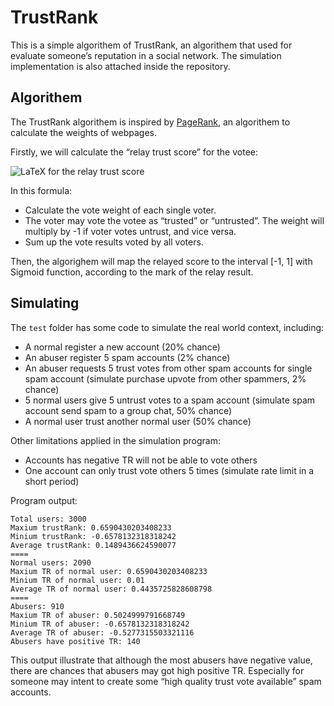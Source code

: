 # TrustRank
This is a simple algorithem of TrustRank, an algorithem that used for evaluate someone’s reputation in a social network. The simulation implementation is also attached inside the repository.

## Algorithem
The TrustRank algorithem is inspired by [PageRank](https://en.wikipedia.org/wiki/PageRank), an algorithem to calculate the weights of webpages.

Firstly, we will calculate the “relay trust score” for the votee:

![LaTeX for the relay trust score](https://latex.codecogs.com/svg.image?\text{rawTrustScore}=\sum_{i=1}^{n}\left(\frac{TR(v_i)}{V(v_i)}\right)\cdot\text{sign}(v_i))

In this formula:

- Calculate the vote weight of each single voter.
- The voter may vote the votee as “trusted” or “untrusted”. The weight will multiply by -1 if voter votes untrust, and vice versa.
- Sum up the vote results voted by all voters.

Then, the algorighem will map the relayed score to the interval [-1, 1] with Sigmoid function, according to the mark of the relay result.

## Simulating
The `test` folder has some code to simulate the real world context, including:

- A normal register a new account (20% chance)
- An abuser register 5 spam accounts (2% chance)
- An abuser requests 5 trust votes from other spam accounts for single spam account (simulate purchase upvote from other spammers, 2% chance)
- 5 normal users give 5 untrust votes to a spam account (simulate spam account send spam to a group chat, 50% chance)
- A normal user trust another normal user (50% chance)

Other limitations applied in the simulation program:

- Accounts has negative TR will not be able to vote others
- One account can only trust vote others 5 times (simulate rate limit in a short period)

Program output:

```text
Total users: 3000
Maxium trustRank: 0.6590430203408233
Minium trustRank: -0.6578132318318242
Average trustRank: 0.1489436624590077
====
Normal users: 2090
Maxium TR of normal user: 0.6590430203408233
Minium TR of normal user: 0.01
Average TR of normal user: 0.4435725828608798
====
Abusers: 910
Maxium TR of abuser: 0.5024999791668749
Minium TR of abuser: -0.6578132318318242
Average TR of abuser: -0.5277315503321116
Abusers have positive TR: 140
```

This output illustrate that although the most abusers have negative value, there are chances that abusers may got high positive TR. Especially for someone may intent to create some “high quality trust vote available” spam accounts.